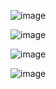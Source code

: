 ![image](https://github.com/humbertobrasileiro/7DaysOfCode-HTML-CSS/assets/48128007/14d0b452-c160-4894-a299-f35138df28ca)

![image](https://github.com/humbertobrasileiro/7DaysOfCode-HTML-CSS/assets/48128007/23666c5d-5541-4653-8b7f-773dfa859177)

![image](https://github.com/humbertobrasileiro/7DaysOfCode-HTML-CSS/assets/48128007/067f5ec6-1820-4ac2-9c91-2d5c268ef1a5)

![image](https://github.com/humbertobrasileiro/7DaysOfCode-HTML-CSS/assets/48128007/8f63ba57-614b-4557-9a15-84b91e8d07ae)
